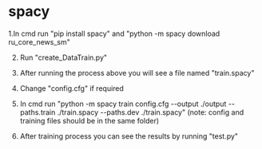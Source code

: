 # spacy

 1.In cmd run "pip install spacy" and "python -m spacy download ru_core_news_sm"

2) Run "create_DataTrain.py"
   
3) After running the process above you will see a file named "train.spacy"
   
4) Change "config.cfg" if required
   
5) In cmd run "python -m spacy train config.cfg --output ./output --paths.train ./train.spacy --paths.dev ./train.spacy" (note: config and training files should be in the same folder)
   
6) After training process you can see the results by running "test.py"
